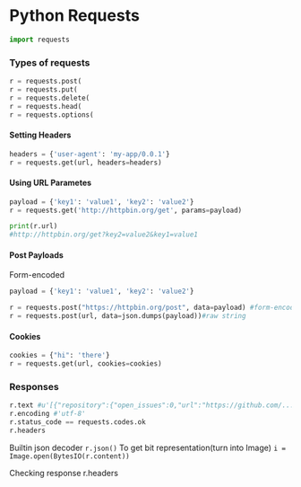 # Python Requests
```python
import requests
```

### Types of requests
```python
r = requests.post(
r = requests.put(
r = requests.delete(
r = requests.head(
r = requests.options(
```

#### Setting Headers

```python
headers = {'user-agent': 'my-app/0.0.1'}
r = requests.get(url, headers=headers)
```

#### Using URL Parametes

```python
payload = {'key1': 'value1', 'key2': 'value2'}
r = requests.get('http://httpbin.org/get', params=payload)

print(r.url)
#http://httpbin.org/get?key2=value2&key1=value1
```

#### Post Payloads

Form-encoded

```python
payload = {'key1': 'value1', 'key2': 'value2'}

r = requests.post("https://httpbin.org/post", data=payload) #form-encoded
r = requests.post(url, data=json.dumps(payload))#raw string
```

#### Cookies

```python
cookies = {"hi": 'there'}
r = requests.get(url, cookies=cookies)
```

### Responses

```python
r.text #u'[{"repository":{"open_issues":0,"url":"https://github.com/...
r.encoding #'utf-8'
r.status_code == requests.codes.ok
r.headers
```

Builtin json decoder `r.json()`
To get bit representation(turn into Image) `i = Image.open(BytesIO(r.content))`

Checking response r.headers

